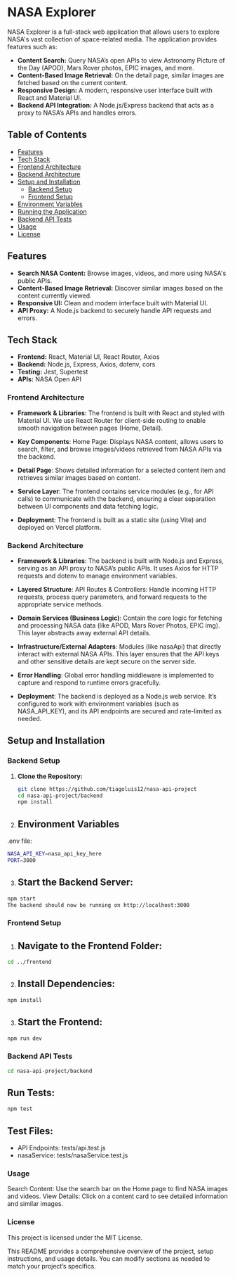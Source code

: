 # NASA Explorer

NASA Explorer is a full-stack web application that allows users to explore NASA's vast collection of space-related media. The application provides features such as:

- **Content Search:** Query NASA’s open APIs to view Astronomy Picture of the Day (APOD), Mars Rover photos, EPIC images, and more.
- **Content-Based Image Retrieval:** On the detail page, similar images are fetched based on the current content.
- **Responsive Design:** A modern, responsive user interface built with React and Material UI.
- **Backend API Integration:** A Node.js/Express backend that acts as a proxy to NASA’s APIs and handles errors.

## Table of Contents

- [Features](#features)
- [Tech Stack](#tech-stack)
- [Frontend Architecture](#frontend-architecture)
- [Backend Architecture](#backend-architecture)
- [Setup and Installation](#setup-and-installation)
  - [Backend Setup](#backend-setup)
  - [Frontend Setup](#frontend-setup)
- [Environment Variables](#environment-variables)
- [Running the Application](#running-the-application)
- [Backend API Tests](#testing)
- [Usage](#usage)
- [License](#license)

## Features

- **Search NASA Content:** Browse images, videos, and more using NASA's public APIs.
- **Content-Based Image Retrieval:** Discover similar images based on the content currently viewed.
- **Responsive UI:** Clean and modern interface built with Material UI.
- **API Proxy:** A Node.js backend to securely handle API requests and errors.

## Tech Stack

- **Frontend:** React, Material UI, React Router, Axios
- **Backend:** Node.js, Express, Axios, dotenv, cors
- **Testing:** Jest, Supertest
- **APIs:** NASA Open API

### Frontend Architecture

- **Framework & Libraries**:
The frontend is built with React and styled with Material UI. We use React Router for client-side routing to enable smooth navigation between pages (Home, Detail).

- **Key Components**:
Home Page: Displays NASA content, allows users to search, filter, and browse images/videos retrieved from NASA APIs via the backend.

- **Detail Page**: 
Shows detailed information for a selected content item and retrieves similar images based on content.

- **Service Layer**:
The frontend contains service modules (e.g., for API calls) to communicate with the backend, ensuring a clear separation between UI components and data fetching logic.

- **Deployment**:
The frontend is built as a static site (using Vite) and deployed on Vercel platform.

### Backend Architecture

- **Framework & Libraries**:
The backend is built with Node.js and Express, serving as an API proxy to NASA’s public APIs. It uses Axios for HTTP requests and dotenv to manage environment variables.

- **Layered Structure**:
API Routes & Controllers: Handle incoming HTTP requests, process query parameters, and forward requests to the appropriate service methods.

- **Domain Services (Business Logic)**: 
Contain the core logic for fetching and processing NASA data (like APOD, Mars Rover Photos, EPIC img). This layer abstracts away external API details.

- **Infrastructure/External Adapters**: 
Modules (like nasaApi) that directly interact with external NASA APIs. This layer ensures that the API keys and other sensitive details are kept secure on the server side.

- **Error Handling**:
Global error handling middleware is implemented to capture and respond to runtime errors gracefully.

- **Deployment**:
The backend is deployed as a Node.js web service. It’s configured to work with environment variables (such as NASA_API_KEY), and its API endpoints are secured and rate-limited as needed.

## Setup and Installation

### Backend Setup

1. **Clone the Repository:**

   ```bash
   git clone https://github.com/tiagoluis12/nasa-api-project
   cd nasa-api-project/backend
   npm install

2. ## Environment Variables
.env file:
 ```bash
NASA_API_KEY=nasa_api_key_here
PORT=3000
```

3. ## Start the Backend Server:
 ```bash
npm start
The backend should now be running on http://localhost:3000
```

### Frontend Setup

1. ## Navigate to the Frontend Folder:
 ```bash
cd ../frontend
```
2. ## Install Dependencies:
 ```bash
npm install
```
3. ## Start the Frontend:
 ```bash
npm run dev
```
### Backend API Tests
 ```bash
cd nasa-api-project/backend
```
## Run Tests:
 ```bash
npm test
```

## Test Files:
- API Endpoints: tests/api.test.js
- nasaService: tests/nasaService.test.js


### Usage
Search Content: Use the search bar on the Home page to find NASA images and videos.
View Details: Click on a content card to see detailed information and similar images.

### License
This project is licensed under the MIT License.

This README provides a comprehensive overview of the project, setup instructions, and usage details. You can modify sections as needed to match your project’s specifics.







